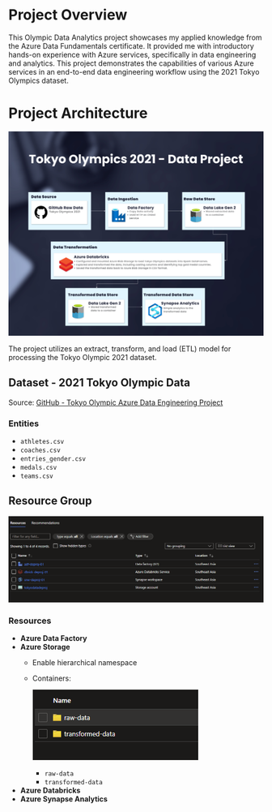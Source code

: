 # Project Overview

This Olympic Data Analytics project showcases my applied knowledge from the Azure Data Fundamentals certificate. It provided me with introductory hands-on experience with Azure services, specifically in data engineering and analytics. This project demonstrates the capabilities of various Azure services in an end-to-end data engineering workflow using the 2021 Tokyo Olympics dataset.

# Project Architecture

![Project Architecture](readme/final%20architecture.png)

The project utilizes an extract, transform, and load (ETL) model for processing the Tokyo Olympic 2021 dataset.

## Dataset - 2021 Tokyo Olympic Data

Source: [GitHub - Tokyo Olympic Azure Data Engineering Project](https://github.com/darshilparmar/tokyo-olympic-azure-data-engineering-project/tree/main/data)

### Entities

- `athletes.csv`
- `coaches.csv`
- `entries_gender.csv`
- `medals.csv`
- `teams.csv`

## Resource Group

![Resource Group](readme/Screenshot%202024-06-17%20192126.png)

### Resources

- **Azure Data Factory**
- **Azure Storage**
    - Enable hierarchical namespace
    - Containers:
        
        ![Storage Containers](./readme/Screenshot%202024-06-17%20192253.png)
        
        - `raw-data`
        - `transformed-data`
- **Azure Databricks**
- **Azure Synapse Analytics**
